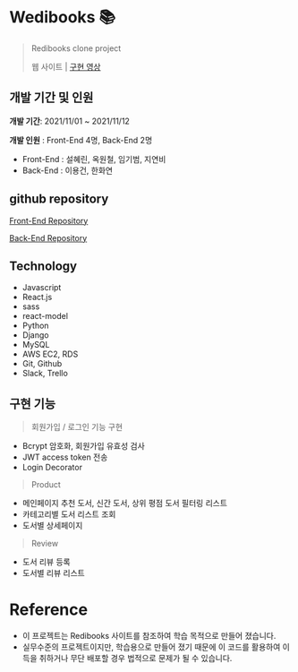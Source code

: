 # Wedibooks 📚
>Redibooks clone project
>
>웹 사이트 | [구현 영상](https://mybox.naver.com/#/video/viewer/3472460813477180968:1445772/%7B%22parentKey%22%3A%22c21pbGV5b25uaXwzNDcyMzU2NDAwNzYyNjg1NzAwfER8MA%22%7D)   

## 개발 기간 및 인원
**개발 기간**: 2021/11/01 ~ 2021/11/12

**개발 인원** : Front-End 4명, Back-End 2명
* Front-End : 설혜린, 옥원철, 임기범, 지연비
* Back-End : 이용건, 한화연

## github repository
[Front-End Repository](https://github.com/wecode-bootcamp-korea/26-1st-Wedibooks-frontend.git)

[Back-End Repository](https://github.com/wecode-bootcamp-korea/26-1st-Wedibooks-backend.git)

## Technology
- Javascript
- React.js
- sass
- react-model
- Python
- Django
- MySQL
- AWS EC2, RDS
- Git, Github
- Slack, Trello

## 구현 기능
> 회원가입 / 로그인 기능 구현
- Bcrypt 암호화, 회원가입 유효성 검사
- JWT access token 전송
- Login Decorator

> Product
- 메인페이지 추천 도서, 신간 도서, 상위 평점 도서 필터링 리스트
- 카테고리별 도서 리스트 조회
- 도서별 상세페이지

> Review
- 도서 리뷰 등록
- 도서별 리뷰 리스트 

# Reference
- 이 프로젝트는 Redibooks 사이트를 참조하여 학습 목적으로 만들어 졌습니다.
- 실무수준의 프로젝트이지만, 학습용으로 만들어 졌기 때문에 이 코드를 활용하여 이득을 취하거나 무단 배포할 경우 법적으로 문제가 될 수 있습니다.
